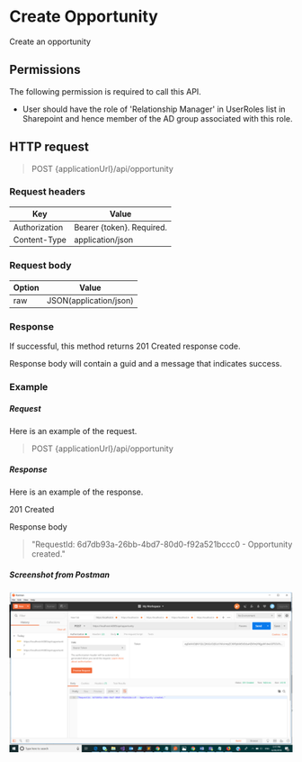 
# Create Opportunity

Create an opportunity

## Permissions

The following permission is required to call this API.

- User should have the role of &#39;Relationship Manager&#39; in UserRoles list in Sharepoint and hence member of the AD group associated with this role.

## HTTP request

> POST \{applicationUrl}/api/opportunity

### Request headers

| **Key** | **Value** |
| --- | --- |
| Authorization | Bearer {token}. Required. |
| Content-Type | application/json |

### Request body

| **Option** | **Value** |
| --- | --- |
| raw | JSON(application/json) |

### Response

If successful, this method returns 201 Created response code.

Response body will contain a guid and a message that indicates success.

### Example

##### Request

Here is an example of the request.

> POST \{applicationUrl}/api/opportunity

##### Response

Here is an example of the response.

201 Created

Response body

> &quot;RequestId: 6d7db93a-26bb-4bd7-80d0-f92a521bccc0 - Opportunity created.&quot;

##### Screenshot from Postman

 ![alt text](CreateOpportunity.png)



